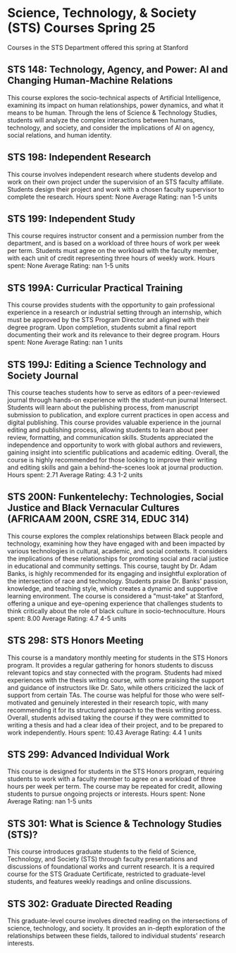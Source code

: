 # Science, Technology, & Society (STS) Courses Spring 25 
Courses in the STS Department offered this spring at Stanford
 ## STS 148: Technology, Agency, and Power: AI and Changing Human-Machine Relations
This course explores the socio-technical aspects of Artificial Intelligence, examining its impact on human relationships, power dynamics, and what it means to be human. Through the lens of Science & Technology Studies, students will analyze the complex interactions between humans, technology, and society, and consider the implications of AI on agency, social relations, and human identity.
## STS 198: Independent Research
This course involves independent research where students develop and work on their own project under the supervision of an STS faculty affiliate. Students design their project and work with a chosen faculty supervisor to complete the research.
Hours spent: None
Average Rating: nan
1-5 units
## STS 199: Independent Study
This course requires instructor consent and a permission number from the department, and is based on a workload of three hours of work per week per term. Students must agree on the workload with the faculty member, with each unit of credit representing three hours of weekly work.
Hours spent: None
Average Rating: nan
1-5 units
## STS 199A: Curricular Practical Training
This course provides students with the opportunity to gain professional experience in a research or industrial setting through an internship, which must be approved by the STS Program Director and aligned with their degree program. Upon completion, students submit a final report documenting their work and its relevance to their degree program.
Hours spent: None
Average Rating: nan
1 units
## STS 199J: Editing a Science Technology and Society Journal
This course teaches students how to serve as editors of a peer-reviewed journal through hands-on experience with the student-run journal Intersect. Students will learn about the publishing process, from manuscript submission to publication, and explore current practices in open access and digital publishing.
This course provides valuable experience in the journal editing and publishing process, allowing students to learn about peer review, formatting, and communication skills. Students appreciated the independence and opportunity to work with global authors and reviewers, gaining insight into scientific publications and academic editing. Overall, the course is highly recommended for those looking to improve their writing and editing skills and gain a behind-the-scenes look at journal production.
Hours spent: 2.71
Average Rating: 4.3
1-2 units
## STS 200N: Funkentelechy: Technologies, Social Justice and Black Vernacular Cultures (AFRICAAM 200N, CSRE 314, EDUC 314)
This course explores the complex relationships between Black people and technology, examining how they have engaged with and been impacted by various technologies in cultural, academic, and social contexts. It considers the implications of these relationships for promoting social and racial justice in educational and community settings.
This course, taught by Dr. Adam Banks, is highly recommended for its engaging and insightful exploration of the intersection of race and technology. Students praise Dr. Banks' passion, knowledge, and teaching style, which creates a dynamic and supportive learning environment. The course is considered a "must-take" at Stanford, offering a unique and eye-opening experience that challenges students to think critically about the role of black culture in socio-technoculture.
Hours spent: 8.00
Average Rating: 4.7
4-5 units
## STS 298: STS Honors Meeting
This course is a mandatory monthly meeting for students in the STS Honors program. It provides a regular gathering for honors students to discuss relevant topics and stay connected with the program.
Students had mixed experiences with the thesis writing course, with some praising the support and guidance of instructors like Dr. Sato, while others criticized the lack of support from certain TAs. The course was helpful for those who were self-motivated and genuinely interested in their research topic, with many recommending it for its structured approach to the thesis writing process. Overall, students advised taking the course if they were committed to writing a thesis and had a clear idea of their project, and to be prepared to work independently.
Hours spent: 10.43
Average Rating: 4.4
1 units
## STS 299: Advanced Individual Work
This course is designed for students in the STS Honors program, requiring students to work with a faculty member to agree on a workload of three hours per week per term. The course may be repeated for credit, allowing students to pursue ongoing projects or interests.
Hours spent: None
Average Rating: nan
1-5 units
## STS 301: What is Science & Technology Studies (STS)?
This course introduces graduate students to the field of Science, Technology, and Society (STS) through faculty presentations and discussions of foundational works and current research. It is a required course for the STS Graduate Certificate, restricted to graduate-level students, and features weekly readings and online discussions.
## STS 302: Graduate Directed Reading
This graduate-level course involves directed reading on the intersections of science, technology, and society. It provides an in-depth exploration of the relationships between these fields, tailored to individual students' research interests.